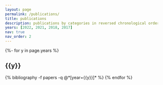 ```yaml
---
layout: page
permalink: /publications/
title: publications
description: publications by categories in reversed chronological order. generated by jekyll-scholar.
years: [2022, 2021, 2018, 2017]
nav: true
nav_order: 2
---
```

<!-- _pages/publications.md -->
<div class="publications">

{%- for y in page.years %}
  <h2 class="year">{{y}}</h2>
  {% bibliography -f papers -q @*[year={{y}}]* %}
{% endfor %}

</div>

